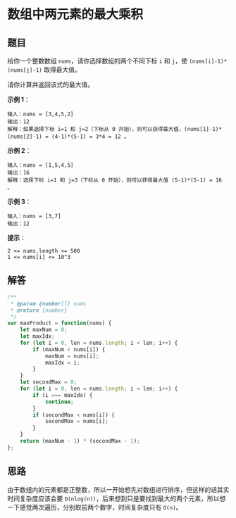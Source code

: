 # 数组中两元素的最大乘积

## 题目
给你一个整数数组 ``nums``，请你选择数组的两个不同下标 ``i`` 和 ``j``，使 ``(nums[i]-1)*(nums[j]-1)`` 取得最大值。

请你计算并返回该式的最大值。

**示例 1**：
```
输入：nums = [3,4,5,2]
输出：12 
解释：如果选择下标 i=1 和 j=2（下标从 0 开始），则可以获得最大值，(nums[1]-1)*(nums[2]-1) = (4-1)*(5-1) = 3*4 = 12 。 
```

**示例 2**：
```
输入：nums = [1,5,4,5]
输出：16
解释：选择下标 i=1 和 j=3（下标从 0 开始），则可以获得最大值 (5-1)*(5-1) = 16 。
```

**示例 3**：
```
输入：nums = [3,7]
输出：12
```

**提示**：
```
2 <= nums.length <= 500
1 <= nums[i] <= 10^3
```

## 解答

```js
/**
 * @param {number[]} nums
 * @return {number}
 */
var maxProduct = function(nums) {
    let maxNum = 0;
    let maxIdx;
    for (let i = 0, len = nums.length; i < len; i++) {
        if (maxNum < nums[i]) {
            maxNum = nums[i];
            maxIdx = i;
        }
    }
    let secondMax = 0;
    for (let i = 0, len = nums.length; i < len; i++) {
        if (i === maxIdx) {
            continue;
        }
        if (secondMax < nums[i]) {
            secondMax = nums[i];
        }
    }
    return (maxNum - 1) * (secondMax - 1);
};
```
## 思路

由于数组内的元素都是正整数，所以一开始想先对数组进行排序，但这样的话其实时间复杂度应该会要 ``O(nlog(n))``，后来想到只是要找到最大的两个元素，所以想一下感觉两次遍历，分别取前两个数字，时间复杂度只有 ``O(n)``。